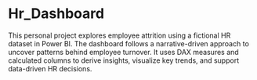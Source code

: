 # Hr_Dashboard
This personal project explores employee attrition using a fictional HR dataset in Power BI. The dashboard follows a narrative-driven approach to uncover patterns behind employee turnover. It uses DAX measures and calculated columns to derive insights, visualize key trends, and support data-driven HR decisions.
